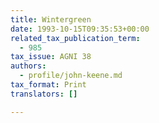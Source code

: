 ```yaml
---
title: Wintergreen
date: 1993-10-15T09:35:53+00:00
related_tax_publication_term:
  - 985
tax_issue: AGNI 38
authors:
  - profile/john-keene.md
tax_format: Print
translators: []

---
```

